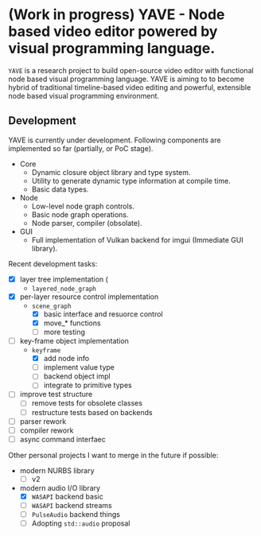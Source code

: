 # (Work in progress) YAVE - Node based video editor powered by visual programming language.

`YAVE` is a research project to build open-source video editor with functional node based visual programming language. YAVE is aiming to to become hybrid of traditional timeline-based video editing and powerful, extensible node based visual programming environment.

## Development   

YAVE is currently under development. Following components are implemented so far (partially, or PoC stage).  

* Core 
  - Dynamic closure object library and type system.
  - Utility to generate dynamic type information at compile time.
  - Basic data types.
* Node 
  - Low-level node graph controls.
  - Basic node graph operations.
  - Node parser, compiler (obsolate).
* GUI
  - Full implementation of Vulkan backend for imgui (Immediate GUI library).

Recent development tasks:
- [x] layer tree implementation (
    + `layered_node_graph`
- [x] per-layer resource control implementation 
    + `scene_graph`
        + [x] basic interface and resuorce control
        + [x] move_* functions
        + [ ] more testing
- [ ] key-frame object implementation
    + `keyframe`
        + [x] add node info
        + [ ] implement value type
        + [ ] backend object impl
        + [ ] integrate to primitive types
- [ ] improve test structure
    + [ ] remove tests for obsolete classes
    + [ ] restructure tests based on backends
- [ ] parser rework
- [ ] compiler rework
- [ ] async command interfaec

Other personal projects I want to merge in the future if possible:
- modern NURBS library 
  + [ ] v2
- modern audio I/O library
  + [x] `WASAPI` backend basic
  + [ ] `WASAPI` backend streams
  + [ ] `PulseAudio` backend things
  + [ ] Adopting `std::audio` proposal